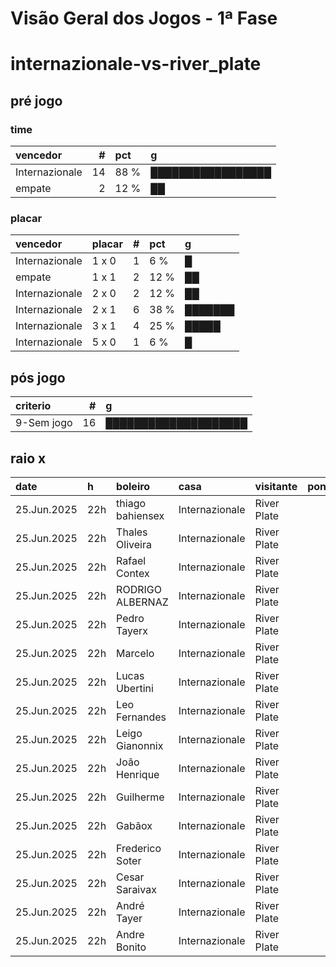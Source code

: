 # Visão Geral dos Jogos - 1ª Fase

# internazionale-vs-river_plate

## pré jogo

### time

| vencedor       |   # | pct   | g                 |
|:---------------|----:|:------|:------------------|
| Internazionale |  14 | 88 %  | █████████████████ |
| empate         |   2 | 12 %  | ██                |

### placar

| vencedor       | placar   |   # | pct   | g       |
|:---------------|:---------|----:|:------|:--------|
| Internazionale | 1 x 0    |   1 | 6 %   | █       |
| empate         | 1 x 1    |   2 | 12 %  | ██      |
| Internazionale | 2 x 0    |   2 | 12 %  | ██      |
| Internazionale | 2 x 1    |   6 | 38 %  | ███████ |
| Internazionale | 3 x 1    |   4 | 25 %  | █████   |
| Internazionale | 5 x 0    |   1 | 6 %   | █       |

## pós jogo

| criterio   |   # | g                    |
|:-----------|----:|:---------------------|
| 9-Sem jogo |  16 | ████████████████████ |

## raio x

| date        | h   | boleiro          | casa           | visitante   |   pontos | criteiro   | bol_placar   | bol_time       | real_placar   | real_time   |
|:------------|:----|:-----------------|:---------------|:------------|---------:|:-----------|:-------------|:---------------|:--------------|:------------|
| 25.Jun.2025 | 22h | thiago bahiensex | Internazionale | River Plate |        0 | 9-Sem jogo | 1 x 1        | empate         | <NA> x <NA>   | empate      |
| 25.Jun.2025 | 22h | Thales Oliveira  | Internazionale | River Plate |        0 | 9-Sem jogo | 3 x 1        | Internazionale | <NA> x <NA>   | empate      |
| 25.Jun.2025 | 22h | Rafael Contex    | Internazionale | River Plate |        0 | 9-Sem jogo | 2 x 0        | Internazionale | <NA> x <NA>   | empate      |
| 25.Jun.2025 | 22h | RODRIGO ALBERNAZ | Internazionale | River Plate |        0 | 9-Sem jogo | 2 x 1        | Internazionale | <NA> x <NA>   | empate      |
| 25.Jun.2025 | 22h | Pedro Tayerx     | Internazionale | River Plate |        0 | 9-Sem jogo | 5 x 0        | Internazionale | <NA> x <NA>   | empate      |
| 25.Jun.2025 | 22h | Marcelo          | Internazionale | River Plate |        0 | 9-Sem jogo | 3 x 1        | Internazionale | <NA> x <NA>   | empate      |
| 25.Jun.2025 | 22h | Lucas Ubertini   | Internazionale | River Plate |        0 | 9-Sem jogo | 1 x 1        | empate         | <NA> x <NA>   | empate      |
| 25.Jun.2025 | 22h | Leo Fernandes    | Internazionale | River Plate |        0 | 9-Sem jogo | 1 x 0        | Internazionale | <NA> x <NA>   | empate      |
| 25.Jun.2025 | 22h | Leigo Gianonnix  | Internazionale | River Plate |        0 | 9-Sem jogo | 2 x 1        | Internazionale | <NA> x <NA>   | empate      |
| 25.Jun.2025 | 22h | João Henrique    | Internazionale | River Plate |        0 | 9-Sem jogo | 2 x 1        | Internazionale | <NA> x <NA>   | empate      |
| 25.Jun.2025 | 22h | Guilherme        | Internazionale | River Plate |        0 | 9-Sem jogo | 3 x 1        | Internazionale | <NA> x <NA>   | empate      |
| 25.Jun.2025 | 22h | Gabãox           | Internazionale | River Plate |        0 | 9-Sem jogo | 2 x 0        | Internazionale | <NA> x <NA>   | empate      |
| 25.Jun.2025 | 22h | Frederico Soter  | Internazionale | River Plate |        0 | 9-Sem jogo | 2 x 1        | Internazionale | <NA> x <NA>   | empate      |
| 25.Jun.2025 | 22h | Cesar Saraivax   | Internazionale | River Plate |        0 | 9-Sem jogo | 2 x 1        | Internazionale | <NA> x <NA>   | empate      |
| 25.Jun.2025 | 22h | André Tayer      | Internazionale | River Plate |        0 | 9-Sem jogo | 3 x 1        | Internazionale | <NA> x <NA>   | empate      |
| 25.Jun.2025 | 22h | Andre Bonito     | Internazionale | River Plate |        0 | 9-Sem jogo | 2 x 1        | Internazionale | <NA> x <NA>   | empate      |